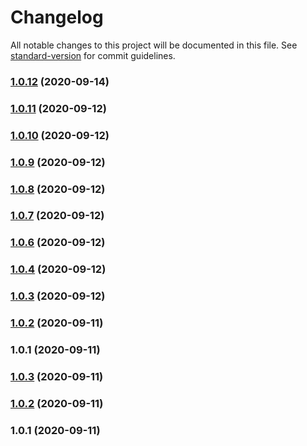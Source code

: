 # Changelog

All notable changes to this project will be documented in this file. See [standard-version](https://github.com/conventional-changelog/standard-version) for commit guidelines.

### [1.0.12](https://github.com/sergey-demidov/nuxt-i18n-easy/compare/v1.0.11...v1.0.12) (2020-09-14)

### [1.0.11](https://github.com/sergey-demidov/nuxt-i18n-easy/compare/v1.0.10...v1.0.11) (2020-09-12)

### [1.0.10](https://github.com/sergey-demidov/nuxt-i18n-easy/compare/v1.0.9...v1.0.10) (2020-09-12)

### [1.0.9](https://github.com/sergey-demidov/nuxt-i18n-easy/compare/v1.0.8...v1.0.9) (2020-09-12)

### [1.0.8](https://github.com/sergey-demidov/nuxt-i18n-easy/compare/v1.0.7...v1.0.8) (2020-09-12)

### [1.0.7](https://github.com/sergey-demidov/nuxt-i18n-easy/compare/v1.0.6...v1.0.7) (2020-09-12)

### [1.0.6](https://github.com/sergey-demidov/nuxt-i18n-easy/compare/v1.0.4...v1.0.6) (2020-09-12)

### [1.0.4](https://github.com/sergey-demidov/nuxt-i18n-easy/compare/v1.0.3...v1.0.4) (2020-09-12)

### [1.0.3](https://github.com/sergey-demidov/nuxt-i18n-easy/compare/v1.0.2...v1.0.3) (2020-09-12)

### [1.0.2](https://github.com/sergey-demidov/nuxt-i18n-easy/compare/v1.0.1...v1.0.2) (2020-09-11)

### 1.0.1 (2020-09-11)

### [1.0.3](https://github.com/sergey-demidov/nuxt-i18n-translate/compare/v1.0.2...v1.0.3) (2020-09-11)

### [1.0.2](https://github.com/sergey-demidov/nuxt-i18n-translate/compare/v1.0.1...v1.0.2) (2020-09-11)

### 1.0.1 (2020-09-11)

